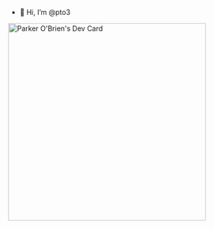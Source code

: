 - 👋 Hi, I’m @pto3

<a href="https://app.daily.dev/pob3"><img src="https://api.daily.dev/devcards/0278f8acecfc4397aae5276ad2be73a5.png?r=jij" width="400" alt="Parker O'Brien's Dev Card"/></a>

<!---
pto3/pto3 is a ✨ special ✨ repository because its `README.md` (this file) appears on your GitHub profile.
You can click the Preview link to take a look at your changes.
--->

